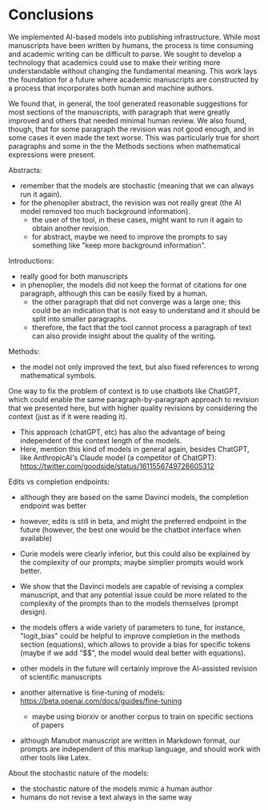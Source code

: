 # Conclusions

We implemented AI-based models into publishing infrastructure.
While most manuscripts have been written by humans, the process is time consuming and academic writing can be difficult to parse.
We sought to develop a technology that academics could use to make their writing more understandable without changing the fundamental meaning.
This work lays the foundation for a future where academic manuscripts are constructed by a process that incorporates both human and machine authors.


We found that, in general, the tool generated reasonable suggestions for most sections of the manuscripts, with paragraph that were greatly improved and others that needed minimal human review.
We also found, though, that for some paragraph the revision was not good enough, and in some cases it even made the text worse.
This was particularly true for short paragraphs and some in the the Methods sections when mathematical expressions were present.

Abstracts:

  - remember that the models are stochastic (meaning that we can always run it again).
  - for the phenoplier abstract, the revision was not really great (the AI model removed too much background information).
    - the user of the tool, in these cases, might want to run it again to obtain another revision.
    - for abstract, maybe we need to improve the prompts to say something like "keep more background information".


Introductions:

  - really good for both manuscripts
  - in phenoplier, the models did not keep the format of citations for one paragraph, although this can be easily fixed by a human.
    - the other paragraph that did not converge was a large one; this could be an indication that is not easy to understand and it should be split into smaller paragraphs.
    - therefore, the fact that the tool cannot process a paragraph of text can also provide insight about the quality of the writing.


Methods:
  - the model not only improved the text, but also fixed references to wrong mathematical symbols.


One way to fix the problem of context is to use chatbots like ChatGPT, which could enable the same paragraph-by-paragraph approach to revision that we presented here, but with higher quality revisions by considering the context (just as if it were reading it).
  - This approach (chatGPT, etc) has also the advantage of being independent of the context length of the models.
  - Here, mention this kind of models in general again, besides ChatGPT, like AnthropicAI's Claude model (a competitor of ChatGPT): https://twitter.com/goodside/status/1611556749726605312


Edits vs completion endpoints:
  - although they are based on the same Davinci models, the completion endpoint was better
  - however, edits is still in beta, and might the preferred endpoint in the future (however, the best one would be the chatbot interface when available)
  - Curie models were clearly inferior, but this could also be explained by the complexity of our prompts; maybe simplier prompts would work better.
  - We show that the Davinci models are capable of revising a complex manuscript, and that any potential issue could be more related to the complexity of the prompts than to the models themselves (prompt design).


- the models offers a wide variety of parameters to tune, for instance, "logit_bias" could be helpful to improve completion in the methods section (equations), which allows to provide a bias for specific tokens (maybe if we add "$$", the model would deal better with equations).
- other models in the future will certainly improve the AI-assisted revision of scientific manuscripts
- another alternative is fine-tuning of models: https://beta.openai.com/docs/guides/fine-tuning
    - maybe using biorxiv or another corpus to train on specific sections of papers

- although Manubot manuscript are written in Markdown format, our prompts are independent of this markup language, and should work with other tools like Latex.


About the stochastic nature of the models:
  - the stochastic nature of the models mimic a human author
  - humans do not revise a text always in the same way
